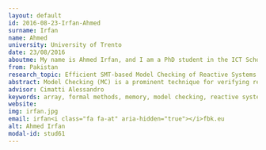 ```yaml
---
layout: default 
id: 2016-08-23-Irfan-Ahmed
surname: Irfan
name: Ahmed
university: University of Trento
date: 23/08/2016
aboutme: My name is Ahmed Irfan, and I am a PhD student in the ICT School at University of Trento (UniTN) and in the Embedded Systems (ES) group at Fondazione Bruno Kessler (FBK). I am advised by Alessandro Cimatti (ES, FBK) and co-advised by Roberto Sebastiani (DISI, UniTN). My research work is on formal verification of non-linear transition systems, in particular on abstraction techniques based on Satisfiability Modulo Theory (SMT). I also participate in the tool development of MathSAT, nuXmv, and Kratos.
from: Pakistan
research_topic: Efficient SMT-based Model Checking of Reactive Systems w
abstract: Model Checking (MC) is a prominent technique for verifying reactive systems –both hardware and software systems. The presence of memory/array accesses in the systems under test, however, introduces many difficulties in current MC techniques. Although some work has been done to verify such systems by using MC techniques based on Satisfiability Modulo Theories (SMT), there is still a big margin for improving efficiency. The goal of our research is to provide efficient SMT-based MC techniques for verifying reactive systems with memory/array accesses. We focus on adapting Verification Modulo Theories techniques –e.g. bounded model checking, k-induction, counter example guided abstraction refinement– and on improving the underlying SMT tools for handling memory/array.
advisor: Cimatti Alessandro
keywords: array, formal methods, memory, model checking, reactive system,satisfiability, satisfiability modulo theories, software engin
website: 
img: irfan.jpg
email: irfan<i class="fa fa-at" aria-hidden="true"></i>fbk.eu
alt: Ahmed Irfan
modal-id: stud61
---
```


